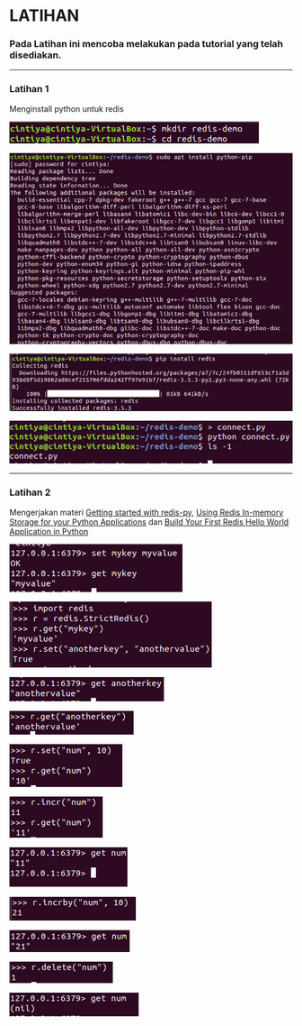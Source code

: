 # LATIHAN

### Pada Latihan ini mencoba melakukan pada tutorial yang telah disediakan.
---

### Latihan 1

Menginstall python untuk redis

![Gambar](Screenshot_1.png)

![Gambar](Screenshot_2.png)

![Gambar](Screenshot_3.png)

![Gambar](Screenshot_4.png)

---

### Latihan 2

Mengerjakan materi [Getting started with redis-py](https://www.agiliq.com/blog/2015/03/getting-started-with-redis-py/), [Using Redis In-memory Storage for your Python Applications](https://hackersandslackers.com/redis-py-python/) dan [Build Your First Redis Hello World Application in Python](https://opensource.com/article/18/4/how-build-hello-redis-with-python)

![Gambar 2](Screenshot_5.png)

![Gambar 2](Screenshot_6.png)

![Gambar 2](Screenshot_7.png)

![Gambar 2](Screenshot_8.png)

![Gambar 2](Screenshot_9.png)

![Gambar 2](Screenshot_10.png)

![Gambar 2](Screenshot_11.png)

![Gambar 2](Screenshot_12.png)

![Gambar 2](Screenshot_13.png)

![Gambar 2](Screenshot_14.png)

![Gambar 2](Screenshot_15.png)
